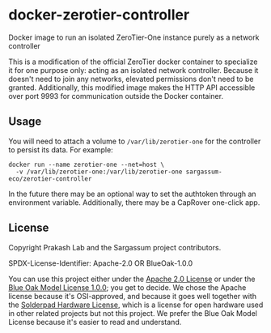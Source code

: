 # docker-zerotier-controller

Docker image to run an isolated ZeroTier-One instance purely as a network controller

This is a modification of the official ZeroTier docker container to specialize it for
one purpose only: acting as an isolated network controller. Because it doesn't need
to join any networks, elevated permissions don't need to be granted. Additionally,
this modified image makes the HTTP API accessible over port 9993 for communication
outside the Docker container.

## Usage

You will need to attach a volume to `/var/lib/zerotier-one` for the controller
to persist its data. For example:
```
docker run --name zerotier-one --net=host \
  -v /var/lib/zerotier-one:/var/lib/zerotier-one sargassum-eco/zerotier-controller
```

In the future there may be an optional way to set the authtoken through an environment variable.
Additionally, there may be a CapRover one-click app.

## License

Copyright Prakash Lab and the Sargassum project contributors.

SPDX-License-Identifier: Apache-2.0 OR BlueOak-1.0.0

You can use this project either under the [Apache 2.0 License](https://www.apache.org/licenses/LICENSE-2.0) or under the [Blue Oak Model License 1.0.0](https://blueoakcouncil.org/license/1.0.0); you get to decide. We chose the Apache license because it's OSI-approved, and because it goes well together with the [Solderpad Hardware License](http://solderpad.org/licenses/SHL-2.1/), which is a license for open hardware used in other related projects but not this project. We prefer the Blue Oak Model License because it's easier to read and understand.
